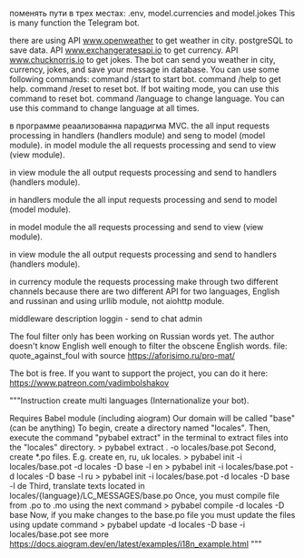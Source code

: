 поменять пути в трех местах: .env, model.currencies and model.jokes
This is many function the Telegram bot.


there are using API www.openweather to get weather in city.
postgreSQL to save data.
API www.exchangeratesapi.io to get currency.
API www.chucknorris.io to get jokes.
The bot can send you weather in city, currency, jokes, and save your message in database.
You can use some following commands:
command /start to start bot.
command /help to get help.
command /reset to reset bot. If bot waiting mode, you can use this command to reset bot.
command /language to change language. You can use this command to change language at all times.

в программе реаализованна парадигма MVC. the all input requests processing in handlers (handlers module) and seng to model (model module).
in model module the all requests processing and send to view (view module).

in view module the all output requests processing and send to handlers (handlers module).

in handlers module the all input requests processing and send to model (model module).

in model module the all requests processing and send to view (view module).

in view module the all output requests processing and send to handlers (handlers module).

in currency module the requests processing make through two different channels because there are two different API for two languages, English and russinan
and using urllib module, not aiohttp module.

middleware description
loggin - send to chat admin

The foul filter only has been working on Russian words yet.  The author doesn't know English well enough to filter the obscene English words.
file: quote_against_foul with source https://aforisimo.ru/pro-mat/

The bot is free. If you want to support the project, you can do it here: https://www.patreon.com/vadimbolshakov


"""Instruction create multi languages (Internationalize your bot).

Requires Babel module (including aiogram)
Our domain will be called "base" (can be anything)
To begin, create a directory named "locales". Then, execute the command "pybabel extract" in the terminal to extract
 files into the "locales" directory.
    > pybabel extract . -o locales/base.pot
Second, create *.po files. E.g. create en, ru, uk locales.
    > pybabel init -i locales/base.pot -d locales -D base -l en
    > pybabel init -i locales/base.pot -d locales -D base -l ru
    > pybabel init -i locales/base.pot -d locales -D base -l de
Third, translate texts located in locales/{language}/LC_MESSAGES/base.po
Once, you must compile file from .po to .mo using the next command
    > pybabel compile -d locales -D base
Now, if you make changes to the base.po file you must update the files using update command
    > pybabel update -d locales -D base -i locales/base.pot
see more https://docs.aiogram.dev/en/latest/examples/i18n_example.html
 """
